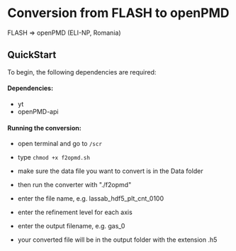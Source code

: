 Conversion from FLASH to openPMD
================================

FLASH => openPMD (ELI-NP, Romania)

## QuickStart
To begin, the following dependencies are required:
#### Dependencies:
- yt
- openPMD-api

#### Running the conversion:

- open terminal and go to `/scr`

- type `chmod +x f2opmd.sh`

- make sure the data file you want to convert is in the Data folder 

- then run the converter with "./f2opmd"

- enter the file name, e.g. lassab_hdf5_plt_cnt_0100

- enter the refinement level for each axis

- enter the output filename, e.g. gas_0

- your converted file will be in the output folder with the extension .h5